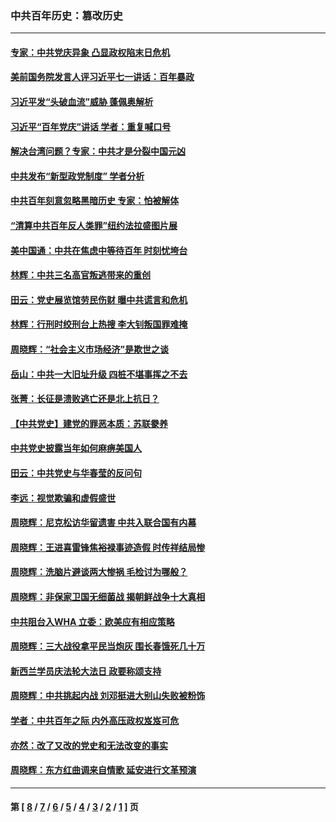 ### 中共百年历史：篡改历史
---
#### [专家：中共党庆异象 凸显政权陷末日危机](../../pages/nf1176115/n13067084.md?08230430) 
#### [美前国务院发言人评习近平七一讲话：百年暴政](../../pages/nf1176115/n13066986.md?08230430) 
#### [习近平发“头破血流”威胁 蓬佩奥解析](../../pages/nf1176115/n13063604.md?08230430) 
#### [习近平“百年党庆”讲话 学者：重复喊口号](../../pages/nf1176115/n13061411.md?08230430) 
#### [解决台湾问题？专家：中共才是分裂中国元凶](../../pages/nf1176115/n13060811.md?08230430) 
#### [中共发布“新型政党制度” 学者分析](../../pages/nf1176115/n13056354.md?08230430) 
#### [中共百年刻意忽略黑暗历史 专家：怕被解体](../../pages/nf1176115/n13056056.md?08230430) 
#### [“清算中共百年反人类罪”纽约法拉盛图片展](../../pages/nf1176115/n13052220.md?08230430) 
#### [美中国通：中共在焦虑中等待百年 时刻忧垮台](../../pages/nf1176115/n13048820.md?08230430) 
#### [林辉：中共三名高官叛逃带来的重创](../../pages/nf1176115/n13035206.md?08230430) 
#### [田云：党史展览馆劳民伤财 曝中共谎言和危机](../../pages/nf1176115/n13033900.md?08230430) 
#### [林辉：行刑时绞刑台上热搜 李大钊叛国罪难掩](../../pages/nf1176115/n13031965.md?08230430) 
#### [周晓辉：“社会主义市场经济”是欺世之谈](../../pages/nf1176115/n13024090.md?08230430) 
#### [岳山：中共一大旧址升级 四桩不堪事挥之不去](../../pages/nf1176115/n13021697.md?08230430) 
#### [张菁：长征是溃败逃亡还是北上抗日？](../../pages/nf1176115/n13020585.md?08230430) 
#### [【中共党史】建党的罪恶本质：苏联豢养](../../pages/nf1176115/n13011888.md?08230430) 
#### [中共党史披露当年如何麻痹美国人](../../pages/nf1176115/n12966400.md?08230430) 
#### [田云：中共党史与华春莹的反问句](../../pages/nf1176115/n12765178.md?08230430) 
#### [李远：视觉欺骗和虚假盛世](../../pages/nf1176115/n12993376.md?08230430) 
#### [周晓辉：尼克松访华留遗害 中共入联合国有内幕](../../pages/nf1176115/n12991422.md?08230430) 
#### [周晓辉：王进喜雷锋焦裕禄事迹造假 时传祥结局惨](../../pages/nf1176115/n12985497.md?08230430) 
#### [周晓辉：洗脑片避谈两大惨祸 毛检讨为哪般？](../../pages/nf1176115/n12971285.md?08230430) 
#### [周晓辉：非保家卫国无细菌战 揭朝鲜战争十大真相](../../pages/nf1176115/n12954161.md?08230430) 
#### [中共阻台入WHA 立委：欧美应有相应策略](../../pages/nf1176115/n12939343.md?08230430) 
#### [周晓辉：三大战役拿平民当炮灰 围长春饿死几十万](../../pages/nf1176115/n12934921.md?08230430) 
#### [新西兰学员庆法轮大法日 政要称颂支持](../../pages/nf1176115/n12932715.md?08230430) 
#### [周晓辉：中共挑起内战 刘邓挺进大别山失败被粉饰](../../pages/nf1176115/n12929004.md?08230430) 
#### [学者：中共百年之际 内外高压政权岌岌可危](../../pages/nf1176115/n12925426.md?08230430) 
#### [亦然：改了又改的党史和无法改变的事实](../../pages/nf1176115/n12919443.md?08230430) 
#### [周晓辉：东方红曲调来自情歌 延安进行文革预演](../../pages/nf1176115/n12914429.md?08230430) 

---
#### 第 [ [8](./8.md?08230430) / [7](./7.md?08230430) / [6](./6.md?08230430) / [5](./5.md?08230430) / [4](./4.md?08230430) / [3](./3.md?08230430) / [2](./2.md?08230430) / [1](./1.md?08230430) ] 页
